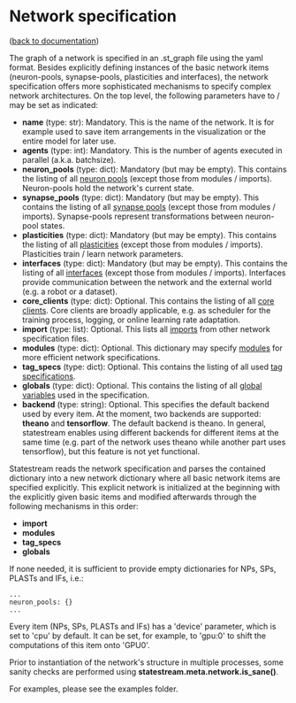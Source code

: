 Network specification
=====================
([back to documentation](README.md))

The graph of a network is specified in an .st_graph file using the yaml format. Besides explicitly defining instances of the basic network items (neuron-pools, synapse-pools, plasticities and interfaces), the network specification offers more sophisticated mechanisms to specify complex network architectures. On the top level, the following parameters have to / may be set as indicated:

* **name** (type: str): Mandatory. This is the name of the network. It is for example used to save item arrangements in the visualization or the entire model for later use.
* **agents** (type: int): Mandatory. This is the number of agents executed in parallel (a.k.a. batchsize).
* **neuron_pools** (type: dict): Mandatory (but may be empty). This contains the listing of all [neuron pools](neuron_pools.md) (except those from modules / imports). Neuron-pools hold the network's current state.
* **synapse_pools** (type: dict): Mandatory (but may be empty). This contains the listing of all [synapse pools](synapse_pools.md) (except those from modules / imports). Synapse-pools represent transformations between neuron-pool states.
* **plasticities** (type: dict): Mandatory (but may be empty). This contains the listing of all [plasticities](plasticities.md) (except those from modules / imports). Plasticities train / learn network parameters.
* **interfaces** (type: dict): Mandatory (but may be empty). This contains the listing of all [interfaces](interfaces.md) (except those from modules / imports). Interfaces provide communication between the network and the external world (e.g. a robot or a dataset).
* **core_clients** (type: dict): Optional. This contains the listing of all [core clients](clients.md). Core clients are broadly applicable, e.g. as scheduler for the training process, logging, or online learning rate adaptation.
* **import** (type: list): Optional. This lists all [imports](import_specification.md) from other network specification files.
* **modules** (type: dict): Optional. This dictionary may specify [modules](modules.md) for more efficient network specifications.
* **tag_specs** (type: dict): Optional. This contains the listing of all used [tag specifications](tag_specification.md).
* **globals** (type: dict): Optional. This contains the listing of all [global variables](globals.md) used in the specification.
* **backend** (type: string): Optional. This specifies the default backend used by every item. At the moment, two backends are supported: __theano__ and __tensorflow__. The default backend is theano. In general, statestream enables using different backends for different items at the same time (e.g. part of the network uses theano while another part uses tensorflow), but this feature is not yet functional.

Statestream reads the network specification and parses the contained dictionary into a new network dictionary where all basic network items are specified explicitly. This explicit network is initialized at the beginning with the explicitly given basic items and modified afterwards through the following mechanisms in this order:

* **import**
* **modules**
* **tag_specs**
* **globals**

If none needed, it is sufficient to provide empty dictionaries for NPs, SPs, PLASTs and IFs, i.e.:

```
...
neuron_pools: {}
...
```

Every item (NPs, SPs, PLASTs and IFs) has a 'device' parameter, which is set to 'cpu' by default. It can be set, for example, to 'gpu:0' to shift the computations of this item onto 'GPU0'.

Prior to instantiation of the network's structure in multiple processes, some sanity checks are performed using **statestream.meta.network.is_sane()**.

For examples, please see the examples folder.
